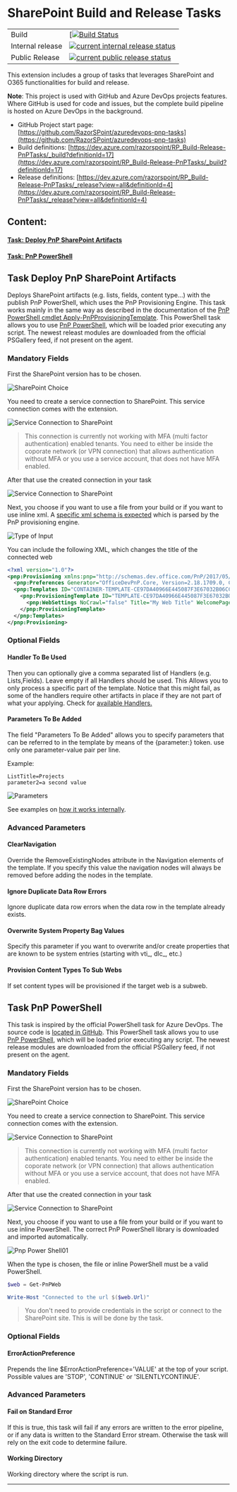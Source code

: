
# SharePoint Build and Release Tasks

|||
|-|-|
|Build|[[![Build Status](https://dev.azure.com/razorspoint/RP_Build-Release-PnPTasks/_apis/build/status/RazorSPoint.azuredevops-pnp-tasks)](https://dev.azure.com/razorspoint/RP_Build-Release-PnPTasks/_build/latest?definitionId=17)|
|Internal release| [![current internal release status](https://vsrm.dev.azure.com/RazorSpoint/_apis/public/Release/badge/5618fbe3-b9e3-4226-a374-cfd1d55bb77a/4/6)](https://dev.azure.com/razorspoint/RP_Build-Release-PnPTasks/_release?view=mine&definitionId=4&_a=releases)|
|Public Release|[![current public release status](https://vsrm.dev.azure.com/RazorSpoint/_apis/public/Release/badge/5618fbe3-b9e3-4226-a374-cfd1d55bb77a/4/7)](https://dev.azure.com/razorspoint/RP_Build-Release-PnPTasks/_release?view=mine&definitionId=4&_a=releases)|

This extension includes a group of tasks that leverages SharePoint and O365 functionalities for build and release.

**Note**: This project is used with GitHub and Azure DevOps projects features. Where GitHub is used for code and issues, but the complete build pipeline is hosted on Azure DevOps in the background.

* GitHub Project start page: [https://github.com/RazorSPoint/azuredevops-pnp-tasks](https://github.com/RazorSPoint/azuredevops-pnp-tasks)
* Build definitions: [https://dev.azure.com/razorspoint/RP_Build-Release-PnPTasks/_build?definitionId=17](https://dev.azure.com/razorspoint/RP_Build-Release-PnPTasks/_build?definitionId=17)
* Release definitions: [https://dev.azure.com/razorspoint/RP_Build-Release-PnPTasks/_release?view=all&definitionId=4](https://dev.azure.com/razorspoint/RP_Build-Release-PnPTasks/_release?view=all&definitionId=4)

## Content:

#### [Task: Deploy PnP SharePoint Artifacts](#Task-Deploy-PnP-SharePoint-Artifacts)
#### [Task: PnP PowerShell](#Task-PnP-PowerShell)

## <a id="Task-Deploy-PnP-SharePoint-Artifacts"> </a> Task Deploy PnP SharePoint Artifacts

Deploys SharePoint artifacts (e.g. lists, fields, content type...) with the publish PnP PowerShell, which uses the PnP Provisioning Engine.
This task works mainly in the same way as described in the documentation of the [PnP PowerShell cmdlet Apply-PnPProvisioningTemplate](https://docs.microsoft.com/en-us/powershell/module/sharepoint-pnp/apply-pnpprovisioningtemplate?view=sharepoint-ps).
This PowerShell task allows you to use [PnP PowerShell](https://docs.microsoft.com/en-us/powershell/module/sharepoint-pnp), which will be loaded prior executing any script. The newest releast modules are downloaded from the official PSGallery feed, if not present on the agent.

### Mandatory Fields

First the SharePoint version has to be chosen.

![SharePoint Choice](src/images/deploySpArtifacts01.png)

You need to create a service connection to SharePoint. This service connection comes with the extension. 

![Service Connection to SharePoint](src/images/deploySPArtifacts05.png)

> This connection is currently not working with MFA (multi factor authentication) enabled tenants. You need to either be inside the coporate network (or VPN connection) that allows authentication without MFA or you use a service account, that does not have MFA enabled.

After that use the created connection in your task

![Service Connection to SharePoint](src/images/deploySpArtifacts02.png)

Next, you choose if you want to use a file from your build or if you want to use inline xml. A [specific xml schema is expected](https://github.com/SharePoint/PnP-Provisioning-Schema/blob/master/ProvisioningSchema-2016-05.md) which is parsed by the PnP provisioning engine.

![Type of Input](src/images/deploySpArtifacts04.png)

You can include the following XML, which changes the title of the connected web

```xml
<?xml version="1.0"?>
<pnp:Provisioning xmlns:pnp="http://schemas.dev.office.com/PnP/2017/05/ProvisioningSchema">
  <pnp:Preferences Generator="OfficeDevPnP.Core, Version=2.18.1709.0, Culture=neutral, PublicKeyToken=3751622786b357c2" />
  <pnp:Templates ID="CONTAINER-TEMPLATE-CE97DA40966E445087F3E67032B06CC6">
    <pnp:ProvisioningTemplate ID="TEMPLATE-CE97DA40966E445087F3E67032B06CC6" Version="1" BaseSiteTemplate="STS#0" Scope="Web">
      <pnp:WebSettings NoCrawl="false" Title="My Web Title" WelcomePage="" AlternateCSS="" MasterPageUrl="{masterpagecatalog}/seattle.master" CustomMasterPageUrl="{masterpagecatalog}/seattle.master" />
    </pnp:ProvisioningTemplate>
  </pnp:Templates>
</pnp:Provisioning>
```

### Optional Fields

#### Handler To Be Used

Then you can optionally give a comma separated list of Handlers (e.g. Lists,Fields). Leave empty if all Handlers should be used. This Allows you to only process a specific part of the template. Notice that this might fail, as some of the handlers require other artifacts in place if they are not part of what your applying. Check for [available Handlers.](https://msdn.microsoft.com/en-us/pnp_sites_core/officedevpnp.core.framework.provisioning.model.handlers)

#### Parameters To Be Added

The field "Parameters To Be Added" allows you to specify parameters that can be referred to in the template by means of the {parameter:} token. use only one parameter-value pair per line.

Example:

```dictionary
ListTitle=Projects
parameter2=a second value
```

![Parameters](src/images/deploySpArtifacts03.png)

See examples on [how it works internally](https://github.com/SharePoint/PnP-PowerShell/blob/master/Documentation/ApplyPnPProvisioningTemplate.md#example-3).

### Advanced Parameters

#### ClearNavigation
Override the RemoveExistingNodes attribute in the Navigation elements of the template. If you specify this value the navigation nodes will always be removed before adding the nodes in the template.

#### Ignore Duplicate Data Row Errors
Ignore duplicate data row errors when the data row in the template already exists.

#### Overwrite System Property Bag Values
Specify this parameter if you want to overwrite and/or create properties that are known to be system entries (starting with vti_, dlc_, etc.)

#### Provision Content Types To Sub Webs
If set content types will be provisioned if the target web is a subweb.

## <a id="Task-PnP-PowerShell"> </a> Task PnP PowerShell


This task is inspired by the official PowerShell task for Azure DevOps. The source code is [located in GitHub](https://github.com/Microsoft/azure-pipelines-tasks).
This PowerShell task allows you to use [PnP PowerShell](https://docs.microsoft.com/en-us/powershell/module/sharepoint-pnp), which will be loaded prior executing any script. The newest release modules are downloaded from the official PSGallery feed, if not present on the agent.

### Mandatory Fields

First the SharePoint version has to be chosen.

![SharePoint Choice](src/images/deploySpArtifacts01.png)

You need to create a service connection to SharePoint. This service connection comes with the extension. 

![Service Connection to SharePoint](src/images/deploySPArtifacts05.png)

> This connection is currently not working with MFA (multi factor authentication) enabled tenants. You need to either be inside the coporate network (or VPN connection) that allows authentication without MFA or you use a service account, that does not have MFA enabled.

After that use the created connection in your task

![Service Connection to SharePoint](src/images/deploySpArtifacts02.png)

Next, you choose if you want to use a file from your build or if you want to use inline PowerShell.
The correct PnP PowerShell library is downloaded and imported automatically.

![Pnp Power Shell01](src/images/pnpPowerShell01.png)

When the type is chosen, the file or inline PowerShell must be a valid PowerShell.

```powershell
$web = Get-PnPWeb

Write-Host "Connected to the url $($web.Url)"
```

> You don't need to provide credentials in the script or connect to the SharePoint site. This is will be done by the task.

### Optional Fields

#### ErrorActionPreference

Prepends the line $ErrorActionPreference='VALUE' at the top of your script. Possible values are 'STOP', 'CONTINUE' or 'SILENTLYCONTINUE'.

### Advanced Parameters

#### Fail on Standard Error

If this is true, this task will fail if any errors are written to the error pipeline, or if any data is written to the Standard Error stream. Otherwise the task will rely on the exit code to determine failure.

#### Working Directory

Working directory where the script is run.

---
